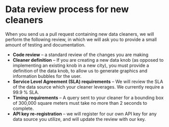 # Data review process for new cleaners

When you send us a pull request containing new data cleaners, we will perform the following review, in which we will ask you to provide a small amount of testing and documentation.

* **Code review** &ndash; a standard review of the changes you are making
* **Cleaner definition** &ndash; If you are creating a new data knob (as opposed to implementing an existing knob in a new city), you must provide a definition of the data knob, to allow us to generate graphics and information bubbles for the user.
* **Service Level Agreement (SLA) requirements** &ndash; We will review the SLA of the data source which your cleaner leverages. We currently require a 99.9 % SLA.    
* **Timing requirements** &ndash; A query sent to your cleaner for a bounding box of 300,000 square meters must take no more than 2 seconds to complete.
* **API key re-registration** &ndash; we will register for our own API key for any data source you utilize, and will update the review with our key.